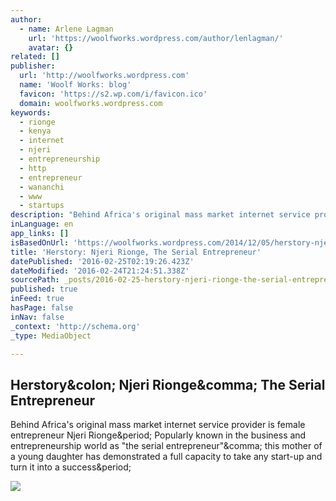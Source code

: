 ```yaml
---
author:
  - name: Arlene Lagman
    url: 'https://woolfworks.wordpress.com/author/lenlagman/'
    avatar: {}
related: []
publisher:
  url: 'http://woolfworks.wordpress.com'
  name: 'Woolf Works: blog'
  favicon: 'https://s2.wp.com/i/favicon.ico'
  domain: woolfworks.wordpress.com
keywords:
  - rionge
  - kenya
  - internet
  - njeri
  - entrepreneurship
  - http
  - entrepreneur
  - wananchi
  - www
  - startups
description: "Behind Africa's original mass market internet service provider is female entrepreneur Njeri Rionge. Popularly known in the business and entrepreneurship world as \"the serial entrepreneur\", this mother of a young daughter has demonstrated a full capacity to take any start-up and turn it into a success."
inLanguage: en
app_links: []
isBasedOnUrl: 'https://woolfworks.wordpress.com/2014/12/05/herstory-njeri-rionge-the-serial-entrepreneur/'
title: 'Herstory: Njeri Rionge, The Serial Entrepreneur'
datePublished: '2016-02-25T02:19:26.423Z'
dateModified: '2016-02-24T21:24:51.338Z'
sourcePath: _posts/2016-02-25-herstory-njeri-rionge-the-serial-entrepreneur.md
published: true
inFeed: true
hasPage: false
inNav: false
_context: 'http://schema.org'
_type: MediaObject

---
```

<article style=""><h1>Herstory&amp;colon; Njeri Rionge&amp;comma; The Serial Entrepreneur</h1><p>Behind Africa's original mass market internet service provider is female entrepreneur Njeri Rionge&amp;period; Popularly known in the business and entrepreneurship world as "the serial entrepreneur"&amp;comma; this mother of a young daughter has demonstrated a full capacity to take any start-up and turn it into a success&amp;period;</p><img src="https://woolfworks.files.wordpress.com/2014/12/njeri-rionge.jpg?w=444&amp;h=670" /></article>